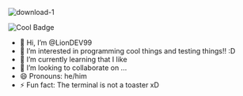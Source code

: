 ![download-1](https://github.com/user-attachments/assets/2aad0979-9fc8-43ee-bbbe-3c0bfc53f72c)

![Cool Badge](https://img.shields.io/badge/Men-This_is_cool!_:3-blue)

- 👋 Hi, I’m @LionDEV99
- 👀 I’m interested in programming cool things and testing things!! :D
- 🌱 I’m currently learning that I like
- 💞️ I’m looking to collaborate on ...
- 😄 Pronouns: he/him
- ⚡ Fun fact: The terminal is not a toaster xD

<!---
RafaDEV99/RafaDEV99 is a ✨ special ✨ repository because its `README.md` (this file) appears on your GitHub profile.
You can click the Preview link to view your changes.
--->
